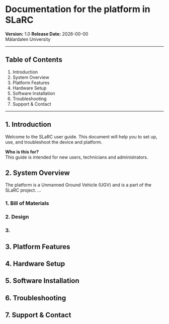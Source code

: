
<!-- Invisible comments -->
<!-- 
Here is some help functions: 
# Main Title
## Section Title
### Subsection Title
Italic: *text* or _text_
Bold: **text** or __text__
Break line: <br>

Lists: 
- Item one
- Item two
1. First item 
2. Second item 
or that markdown automatically numbers lists
1. First item 
1. Second item 

Links: 
[Link text](https://example.com)

Images:
![Alt text](image.png) 
If the image is placed in the same folder as .md file.
From URL:
![Logo](https://example.com/logo.png)

Tabel: 
| Name     | Age | City       |
|:---------|:---:|-----------:|
|Anna      | 28  |   Stockholm|
|Björn     | 35  |  Gothenburg|
|Cecilia   | 42  |       Malmö|

Left-aligned: :---
Centered: :---:
Right-aligned: ---:


-->

# Documentation for the platform in SLaRC
**Version:** 1.0
**Release Date:** 2026-00-00
<br> Mälardalen University 

<!-- Table for abbreviations?-->
---
## Table of Contents
1. Introduction 
1. System Overview
1. Platform Features
1. Hardware Setup 
1. Software Installation
1. Troubleshooting
1. Support & Contact
---

## 1. Introduction 
Welcome to the SLaRC user guide. This document will help you to set up, use, and troubleshoot the device and platform.

**Who is this for?**
<br> This guide is intended for new users, technicians and administrators.

## 2. System Overview
The platform is a Unmanned Ground Vehicle (UGV) and is a part of the SLaRC project. ...

### 1. Bill of Materials

### 2. Design
<!-- e.g. solidwork, images of platform/sensors-->
### 3. 

## 3. Platform Features
<!-- e.g. reqirements or functions that the device can perform -->

## 4. Hardware Setup
<!-- e.g. step by step how to set up something-->

## 5. Software Installation
<!-- e.g. step by step how to install or do something -->

## 6. Troubleshooting
<!-- e.g. Issue. UGV Fails to respond to commands. -->

## 7. Support & Contact
<!-- e.g. a list of all students in the SLaRC team and what role they had/what knowledge they possessed about-->